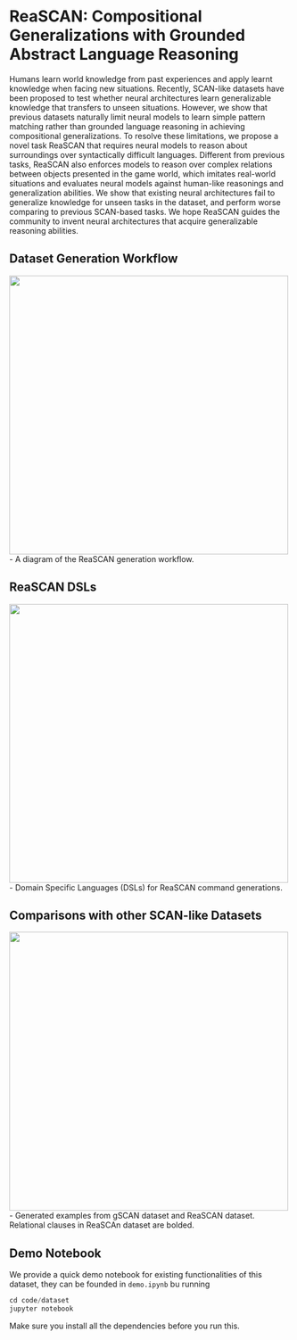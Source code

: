 # ReaSCAN: Compositional Generalizations with Grounded Abstract Language Reasoning
Humans learn world knowledge from past experiences and apply learnt knowledge
when facing new situations. Recently, SCAN-like datasets have been proposed
to test whether neural architectures learn generalizable knowledge that transfers
to unseen situations. However, we show that previous datasets naturally limit
neural models to learn simple pattern matching rather than grounded language
reasoning in achieving compositional generalizations. To resolve these limitations,
we propose a novel task ReaSCAN that requires neural models to reason about
surroundings over syntactically difficult languages. Different from previous tasks,
ReaSCAN also enforces models to reason over complex relations between objects
presented in the game world, which imitates real-world situations and evaluates
neural models against human-like reasonings and generalization abilities. We show
that existing neural architectures fail to generalize knowledge for unseen tasks in
the dataset, and perform worse comparing to previous SCAN-based tasks. We
hope ReaSCAN guides the community to invent neural architectures that acquire
generalizable reasoning abilities.

## Dataset Generation Workflow
<img src="https://i.ibb.co/BVkL2Z9/g-SCAN-workflow.png" width="500">
  - A diagram of the ReaSCAN generation workflow.

## ReaSCAN DSLs
<img src="https://i.ibb.co/ckzN3zN/Screen-Shot-2021-03-19-at-7-46-36-PM.png" width="500">
  - Domain Specific Languages (DSLs) for ReaSCAN command generations.

## Comparisons with other SCAN-like Datasets
<img src="https://i.ibb.co/Lzr3gBY/command-compare.png" width="500">
  - Generated examples from gSCAN dataset and ReaSCAN dataset. Relational clauses in ReaSCAn
dataset are bolded.

## Demo Notebook
We provide a quick demo notebook for existing functionalities of this dataset, 
they can be founded in `demo.ipynb` bu running
```python
cd code/dataset
jupyter notebook
```
Make sure you install all the dependencies before you run this.
